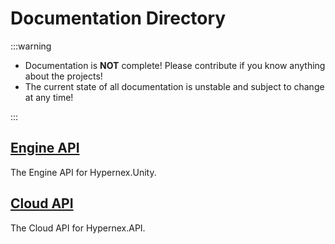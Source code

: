 # Documentation Directory

:::warning

+ Documentation is **NOT** complete! Please contribute if you know anything about the projects!
+ The current state of all documentation is unstable and subject to change at any time!

:::

## [Engine API](./engine-api)

The Engine API for Hypernex.Unity.

## [Cloud API](./cloud-api)

The Cloud API for Hypernex.API.